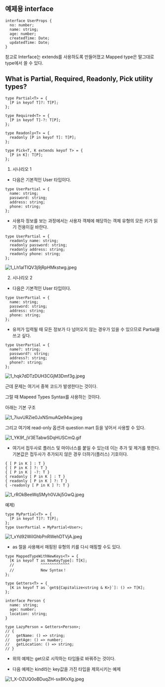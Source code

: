 ## 예제용 interface

```tsx
interface UserProps {
  no: number;
  name: string;
  age: number;
  createdTime: Date;
  updatedTime: Date;
}
```

참고로 Interface는 extends를 사용하도록 만들어졌고 Mapped type은 말그대로 type에서 쓸 수 있다.

## What is Partial, Required, Readonly, Pick utility types?

```tsx
type Partial<T> = {
  [P in keyof T]?: T[P];
};
```

```tsx
type Required<T> = {
  [P in keyof T]-?: T[P];
};
```

```tsx
type Readonly<T> = {
  readonly [P in keyof T]: T[P];
};
```

```tsx
type Pick<T, K extends keyof T> = {
  [P in K]: T[P];
};
```

1. 시나리오 1

- 다음은 기본적인 User 타입이다.

```tsx
type UserPartial = {
  name: string;
  password: string;
  address: string;
  phone: string;
};
```

- 사용자 정보를 보는 과정에서는 사용자 객체에 해당하는 객체 유형의 모든 키가 읽기 전용이길 바란다.

```tsx
type UserPartial = {
  readonly name: string;
  readonly password: string;
  readonly address: string;
  readonly phone: string;
};
```

![1_Lh1alTlQV3j9jRpHMkstwg.jpeg](https://s3-us-west-2.amazonaws.com/secure.notion-static.com/9e24dab3-ae8c-497f-82a8-2119bfa30832/1_Lh1alTlQV3j9jRpHMkstwg.jpeg)

2. 시나리오 2

- 다음은 기본적인 User 타입이다.

```tsx
type UserPartial = {
  name: string;
  password: string;
  address: string;
  phone: string;
};
```

- 유저가 입력될 때 모든 정보가 다 넘어오지 않는 경우가 있을 수 있으므로 Partial을 쓰고 싶다.

```tsx
type UserPartial = {
  name?: string;
  password?: string;
  address?: string;
  phone?: string;
};
```

![1_hqk7dDTzDUH3CGjM3Dmf3g.jpeg](https://s3-us-west-2.amazonaws.com/secure.notion-static.com/05e45ba3-8ea1-4633-82b0-b5a77e016935/1_hqk7dDTzDUH3CGjM3Dmf3g.jpeg)

근데 문제는 여기서 중복 코드가 발생한다는 것이다.

그럴 때 Mapeed Types Syntax를 사용하는 것이다.

아래는 기본 구조

![1_7iuvURZie0JxNSmuAQe94w.jpeg](https://s3-us-west-2.amazonaws.com/secure.notion-static.com/03c60fc1-943c-4497-81e0-c519c880fe7b/1_7iuvURZie0JxNSmuAQe94w.jpeg)

그리고 여기에 read-only 옵션과 question mart 등을 넣어서 사용할 수 있다.

![1_YK9f_jV3ETabwSDqHUSCmQ.gif](https://s3-us-west-2.amazonaws.com/secure.notion-static.com/a6338ec3-a3ba-4f1d-8f7f-5851df7bc72b/1_YK9f_jV3ETabwSDqHUSCmQ.gif)

- 여기서 접두사로 플러스 및 마이너스를 붙일 수 있는데 이는 추가 및 제거를 뜻한다. 기본값은 접두사가 추가되지 않은 경우 더하기(플러스) 기호이다.

```tsx
{ [ P in K ] : T }
{ [ P in K ] ?: T }
{ [ P in K ] -?: T }
{ readonly [ P in K ] : T }
{ readonly [ P in K ] ?: T }
{ -readonly [ P in K ] ?: T }
```

![1_rROkBeeWqSMyh0VJkj5GwQ.jpeg](https://s3-us-west-2.amazonaws.com/secure.notion-static.com/3ae74dd7-dc43-4bb2-ae10-ec676a10f862/1_rROkBeeWqSMyh0VJkj5GwQ.jpeg)

예제)

```tsx
type MyPartial<T> = {
  [P in keyof T]?: T[P];
};
type UserPartial = MyPartial<User>;
```

![1_xYd92WiIGhbPnRWehDTVjA.jpeg](https://s3-us-west-2.amazonaws.com/secure.notion-static.com/4a003936-75bb-49b5-907d-53be1affaf93/1_xYd92WiIGhbPnRWehDTVjA.jpeg)

- as 절을 사용해서 매핑된 유형의 키를 다시 매핑할 수도 있다.

```tsx
type MappedTypeWithNewKeys<T> = {
  [K in keyof T as NewKeyType]: T[K];
  //            ^^^^^^^^^^^^^
  //            New Syntax！
};
```

```tsx
type Getters<T> = {
  [K in keyof T as `get${Capitalize<string & K>}`]: () => T[K];
};

interface Person {
  name: string;
  age: number;
  location: string;
}

type LazyPerson = Getters<Person>;
// {
//   getName: () => string;
//   getAge: () => number;
//   getLocation: () => string;
// }
```

- 위의 예제는 get으로 시작하는 타입들로 바꿔주는 것이다.

- 다음 예제는 kind라는 key값을 가진 타입을 제외시키는 예제

![1_X-OZUQ0oBDuqZH-sx8KxXg.jpeg](https://s3-us-west-2.amazonaws.com/secure.notion-static.com/20cfda32-36bd-446e-98b9-cc3a34321fa1/1_X-OZUQ0oBDuqZH-sx8KxXg.jpeg)
